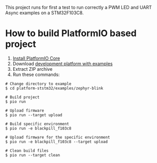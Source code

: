 This project runs for first a test to run correctly a PWM LED and UART Async examples on a STM32F103C8.

How to build PlatformIO based project
=====================================

1. [Install PlatformIO Core](https://docs.platformio.org/page/core.html)
2. Download [development platform with examples](https://github.com/platformio/platform-ststm32/archive/develop.zip)
3. Extract ZIP archive
4. Run these commands:

```shell
# Change directory to example
$ cd platform-ststm32/examples/zephyr-blink

# Build project
$ pio run

# Upload firmware
$ pio run --target upload

# Build specific environment
$ pio run -e blackpill_f103c8

# Upload firmware for the specific environment
$ pio run -e blackpill_f103c8 --target upload

# Clean build files
$ pio run --target clean
```
